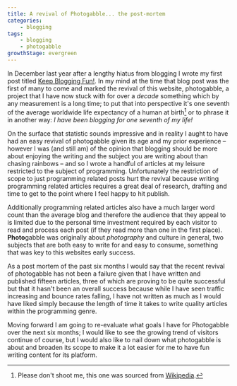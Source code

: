 ```yaml
---
title: A revival of Photogabble... the post-mortem
categories:
    - blogging
tags:
    - blogging
    - photogabble
growthStage: evergreen
---
```


In December last year after a lengthy hiatus from blogging I wrote my first post titled [Keep Blogging Fun!](http://www.photogabble.co.uk/blog/2014/12/31/keep-blogging-fun/). In my mind at the time that blog post was the first of 
many to come and marked the revival of this website, photogabble, a project that I have now stuck with for over a *decade* something which by any measurement is a long time; to put that into perspective it's one seventh of the 
average worldwide life expectancy of a human at birth[^1] or to phrase it in another way: *I have been blogging for one seventh of my life!*

On the surface that statistic sounds impressive and in reality I aught to have had an easy revival of photogabble given its age and my prior experience &ndash; however I was (and still am) of the opinion that blogging should be more 
about enjoying the writing and the subject you are writing about than chasing rainbows &ndash; and so I wrote a handful of articles at my leisure restricted to the subject of programming. Unfortunately the restriction of scope to just 
programming related posts hurt the revival because writing programming related articles requires a great deal of research, drafting and time to get to the point where I feel happy to hit publish.

Additionally programming related articles also have a much larger word count than the average blog and therefore the audience that they appeal to is limited due to the personal time investment required by each visitor to read and 
process each post (if they read more than one in the first place). **Photo**gabble was originally about *photography* and culture in general, two subjects that are both easy to write for and easy to consume, something that was 
key to this websites early success.

As a post mortem of the past six months I would say that the recent revival of photogabble has not been a failure given that I have written and published fifteen articles, three of which are proving to be quite successful but 
that it hasn't been an overall success because while I have seen traffic increasing and bounce rates falling, I have not written as much as I would have liked simply because the length of time it takes to write quality articles 
within the programming genre.

Moving forward I am going to re-evaluate what goals I have for Photogabble over the next six months; I would like to see the growing trend of visitors continue of course, but I would also like to nail down what photogabble is 
about and broaden its scope to make it a lot easier for me to have fun writing content for its platform.

[^1]: Please don't shoot me, this one was sourced from [Wikipedia](https://en.wikipedia.org/wiki/List_of_countries_by_life_expectancy).
